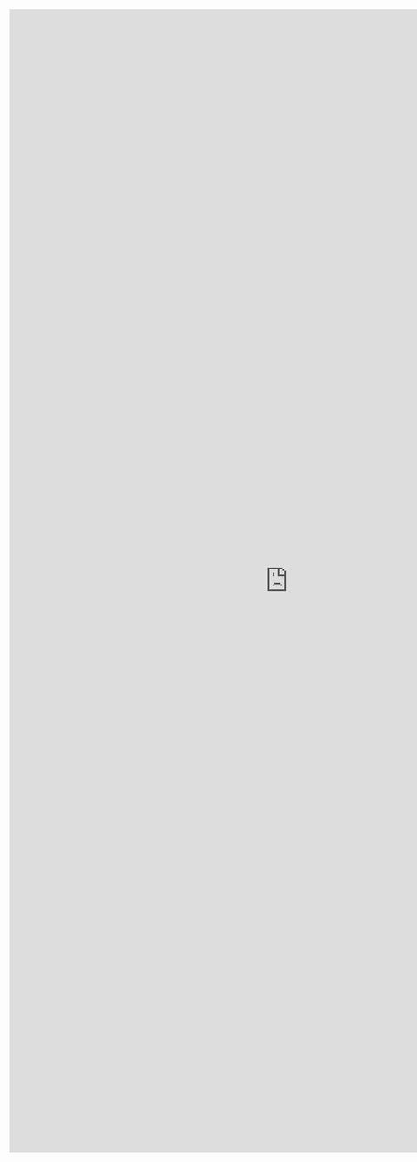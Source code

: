 <iframe allowtransparency="true" frameborder="0" scrolling="no" src="https://www.yaas.io/" style="border: none; height: 2050px; width: 1000px;"> </iframe>
